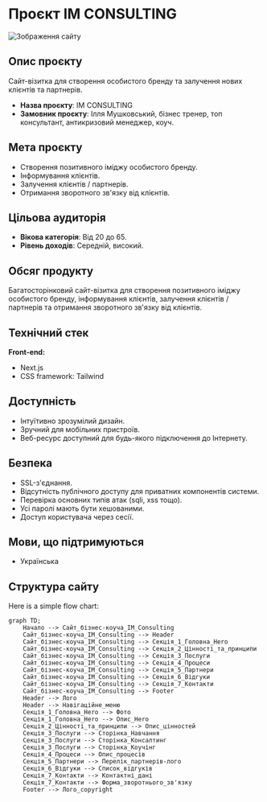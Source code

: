 # Проєкт IM CONSULTING

![Зображення сайту](https://im-consulting.vercel.app/_next/image?url=%2Fimages%2Fprocess%2Fprocess1.jpg&w=640&q=100)

## Опис проєкту

Сайт-візитка для створення особистого бренду та залучення нових клієнтів та партнерів.

- **Назва проєкту**: IM CONSULTING
- **Замовник проєкту**: Ілля Мушковський, бізнес тренер, топ консультант, антикризовий менеджер, коуч.

## Мета проєкту

- Створення позитивного іміджу особистого бренду.
- Інформування клієнтів.
- Залучення клієнтів / партнерів.
- Отримання зворотного зв'язку від клієнтів.

## Цільова аудиторія

- **Вікова категорія**: Від 20 до 65.
- **Рівень доходів**: Середній, високий.

## Обсяг продукту

Багатосторінковий сайт-візитка для створення позитивного іміджу особистого бренду, інформування клієнтів, залучення клієнтів / партнерів та отримання зворотного зв'язку від клієнтів.

## Технічний стек

**Front-end:**

- Next.js
- CSS framework: Tailwind

## Доступність

- Інтуїтивно зрозумілий дизайн.
- Зручний для мобільних пристроїв.
- Веб-ресурс доступний для будь-якого підключення до Інтернету.

## Безпека

- SSL-з'єднання.
- Відсутність публічного доступу для приватних компонентів системи.
- Перевірка основних типів атак (sqli, xss тощо).
- Усі паролі мають бути хешованими.
- Доступ користувача через сесії.

## Мови, що підтримуються

- Українська

## Структура сайту

Here is a simple flow chart:

```mermaid
graph TD;
    Начало --> Сайт_бізнес-коуча_IM_Consulting
    Сайт_бізнес-коуча_IM_Consulting --> Header
    Сайт_бізнес-коуча_IM_Consulting --> Секція_1_Головна_Hero
    Сайт_бізнес-коуча_IM_Consulting --> Секція_2_Цінності_та_принципи
    Сайт_бізнес-коуча_IM_Consulting --> Секція_3_Послуги
    Сайт_бізнес-коуча_IM_Consulting --> Секція_4_Процеси
    Сайт_бізнес-коуча_IM_Consulting --> Секція_5_Партнери
    Сайт_бізнес-коуча_IM_Consulting --> Секція_6_Відгуки
    Сайт_бізнес-коуча_IM_Consulting --> Секція_7_Контакти
    Сайт_бізнес-коуча_IM_Consulting --> Footer
    Header --> Лого
    Header --> Навігаційне_меню
    Секція_1_Головна_Hero --> Фото
    Секція_1_Головна_Hero --> Опис_Hero
    Секція_2_Цінності_та_принципи --> Опис_цінностей
    Секція_3_Послуги --> Сторінка_Навчання
    Секція_3_Послуги --> Сторінка_Консалтинг
    Секція_3_Послуги --> Сторінка_Коучінг
    Секція_4_Процеси --> Опис_процесів
    Секція_5_Партнери --> Перелік_партнерів-лого
    Секція_6_Відгуки --> Список_відгуків
    Секція_7_Контакти --> Контактні_дані
    Секція_7_Контакти --> Форма_зворотнього_зв'язку
    Footer --> Лого_copyright

```
